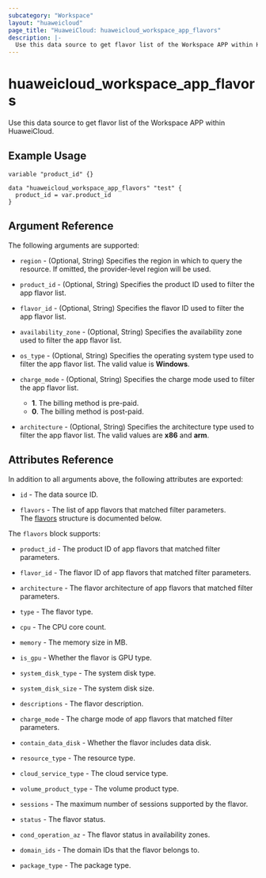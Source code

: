 ```yaml
---
subcategory: "Workspace"
layout: "huaweicloud"
page_title: "HuaweiCloud: huaweicloud_workspace_app_flavors"
description: |-
  Use this data source to get flavor list of the Workspace APP within HuaweiCloud.
---
```


# huaweicloud_workspace_app_flavors

Use this data source to get flavor list of the Workspace APP within HuaweiCloud.

## Example Usage

```hcl
variable "product_id" {}

data "huaweicloud_workspace_app_flavors" "test" {
  product_id = var.product_id
}
```

## Argument Reference

The following arguments are supported:

* `region` - (Optional, String) Specifies the region in which to query the resource.
  If omitted, the provider-level region will be used.

* `product_id` - (Optional, String) Specifies the product ID used to filter the app flavor list.

* `flavor_id` - (Optional, String) Specifies the flavor ID used to filter the app flavor list.

* `availability_zone` - (Optional, String) Specifies the availability zone used to filter the app flavor list.

* `os_type` - (Optional, String) Specifies the operating system type used to filter the app flavor list. The valid
  value is **Windows**.

* `charge_mode` - (Optional, String) Specifies the charge mode used to filter the app flavor list.
  + **1**. The billing method is pre-paid.
  + **0**. The billing method is post-paid.

* `architecture` - (Optional, String) Specifies the architecture type used to filter the app flavor list. The valid
  values are **x86** and **arm**.

## Attributes Reference

In addition to all arguments above, the following attributes are exported:

* `id` - The data source ID.

* `flavors` - The list of app flavors that matched filter parameters.  
  The [flavors](#workspace_app_flavors_flavors) structure is documented below.

<a name="workspace_app_flavors_flavors"></a>
The `flavors` block supports:

* `product_id` - The product ID of app flavors that matched filter parameters.

* `flavor_id` - The flavor ID of app flavors that matched filter parameters.

* `architecture` - The flavor architecture of app flavors that matched filter parameters.

* `type` - The flavor type.

* `cpu` - The CPU core count.

* `memory` - The memory size in MB.

* `is_gpu` - Whether the flavor is GPU type.

* `system_disk_type` - The system disk type.

* `system_disk_size` - The system disk size.

* `descriptions` - The flavor description.

* `charge_mode` - The charge mode of app flavors that matched filter parameters.

* `contain_data_disk` - Whether the flavor includes data disk.

* `resource_type` - The resource type.

* `cloud_service_type` - The cloud service type.

* `volume_product_type` - The volume product type.

* `sessions` - The maximum number of sessions supported by the flavor.

* `status` - The flavor status.

* `cond_operation_az` - The flavor status in availability zones.

* `domain_ids` - The domain IDs that the flavor belongs to.

* `package_type` - The package type.
